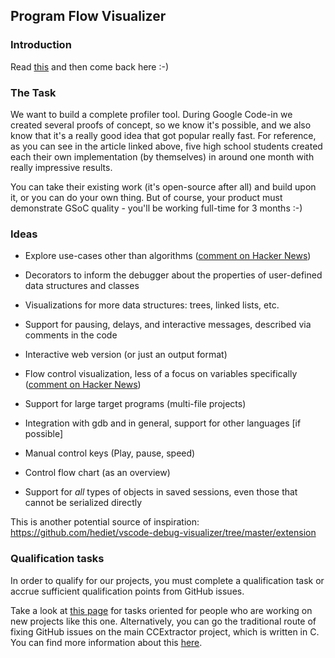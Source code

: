 
## Program Flow Visualizer

### Introduction

Read [this](https///medium.com/@carlosfernandezsanz/generating-videos-of-algorithms-implementations-with-python-3422c4dd04f0) and then come back here :-)

### The Task

We want to build a complete profiler tool. During Google Code-in we created several proofs of concept, so we know it's possible, and we also know that it's a really good idea that got popular really fast. For reference, as you can see in the article linked above, five high school students created each their own implementation (by themselves) in around one month with really impressive results.

You can take their existing work (it's open-source after all) and build upon it, or you can do your own thing. But of course, your product must demonstrate GSoC quality - you'll be working full-time for 3 months :-)

### Ideas


*  Explore use-cases other than algorithms ([comment on Hacker News](https///news.ycombinator.com/item?id=22179697))

*  Decorators to inform the debugger about the properties of user-defined data structures and classes

*  Visualizations for more data structures: trees, linked lists, etc.

*  Support for pausing, delays, and interactive messages, described via comments in the code

*  Interactive web version (or just an output format)

*  Flow control visualization, less of a focus on variables specifically ([comment on Hacker News](https///news.ycombinator.com/item?id=22178451))

*  Support for large target programs (multi-file projects)

*  Integration with gdb and in general, support for other languages [if possible]

*  Manual control keys (Play, pause, speed)

*  Control flow chart (as an overview)

*  Support for *all* types of objects in saved sessions, even those that cannot be serialized directly


This is another potential source of inspiration: https://github.com/hediet/vscode-debug-visualizer/tree/master/extension

### Qualification tasks

In order to qualify for our projects, you must complete a qualification task or accrue sufficient qualification points from GitHub issues.

Take a look at [this page](https///ccextractor.org/public/gsoc/takehome) for tasks oriented for people who are working on new projects like this one. Alternatively, you can go the traditional route of fixing GitHub issues on the main CCExtractor project, which is written in C. You can find more information about this [here](https///ccextractor.org/public/gsoc/ideas_page_for_summer_of_code_2020#about_the_projects_and_getting_accepted).
